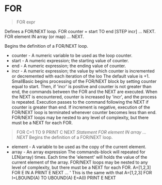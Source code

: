 # FOR

> FOR expr

Defines a FOR/NEXT loop. FOR counter = start TO end [STEP incr] ... NEXT.  FOR element IN array (or map) ... NEXT.


Begins the definition of a FOR/NEXT loop.
* counter - A numeric variable to be used as the loop counter.
* start - A numeric expression; the starting value of counter.
* end - A numeric expression; the ending value of counter.
* incr - A numeric expression; the value by which counter is incremented or decremented with each iteration of the loo The default value is +1.
SmallBasic begins processing of the FOR/NEXT block by setting counter equal to start. Then, if 'incr' is positive and counter is not greater than end, the commands between the FOR and the NEXT are executed.
When the NEXT is encountered, counter is increased by 'incr', and the process is repeated. Execution passes to the command following the NEXT if counter is greater than end.
If increment is negative, execution of the FOR/NEXT loop is terminated whenever counter becomes less than end.
FOR/NEXT loops may be nested to any level of complexity, but there must be a NEXT for each FOR.
> FOR C=1 TO 9
    PRINT C
NEXT
*Statement FOR element IN array ... NEXT*
Begins the definition of a FOR/NEXT loop.
* element - A variable to be used as the copy of the current element.
* array - An array expression
The commands-block will repeated for LEN(array) times. Each time the 'element' will holds the value of the current element of the array.
FOR/NEXT loops may be nested to any level of complexity, but there must be a NEXT for each FOR.
A=[1,2,3]
FOR E IN A
    PRINT E
NEXT
...
' This is the same with that
A=[1,2,3]
FOR I=LBOUND(A) TO UBOUND(A)
    E=A(I)
    PRINT E
NEXT

